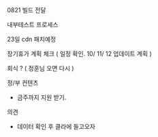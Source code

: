 
0821 빌드 전달 

내부테스트 프로세스 

23일 cdn 패치예정

장기휴가 계획 체크 ( 일정 확인. 10/ 11/ 12 업데이트 계획 )



회식 ? ( 정훈님 오면 다시 )



정/부 컨텐츠 
 - 금주까지 지원 받기.



의견
 - 데이터 확인 후 클라에 들고오자
